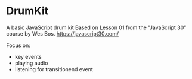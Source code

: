 # DrumKit

A basic JavaScript drum kit 
Based on Lesson 01 from the "JavaScript 30" course by Wes Bos.
https://javascript30.com/

Focus on:
- key events
- playing audio
- listening for transitionend event

